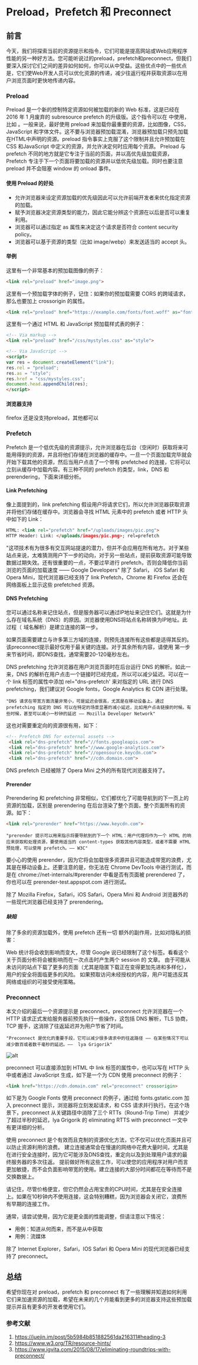# Preload，Prefetch 和 Preconnect

## 前言

今天，我们将探索当前的资源提示和指令，它们可能是提高网站或Web应用程序性能的另一种好方法。您可能听说过的preload，prefetch和preconnect，但我们要深入探讨它们之间的差异如何如何，你可以从中受益。这些优点中的一些优点是，它们使Web开发人员可以优化资源的传递，减少往返行程并获取资源以在用户浏览页面时更快地传递内容。

### Preload

Preload 是一个新的控制特定资源如何被加载的新的 Web 标准，这是已经在 2016 年 1 月废弃的 subresource prefetch 的升级版。这个指令可以在 <link> 中使用，比如 <link rel="preload">。一般来说，最好使用 preload 来加载你最重要的资源，比如图像，CSS，JavaScript 和字体文件。这不要与浏览器预加载混淆，浏览器预加载只预先加载在HTML中声明的资源。preload 指令事实上克服了这个限制并且允许预加载在 CSS 和JavaScript 中定义的资源，并允许决定何时应用每个资源。
Preload 与 prefetch 不同的地方就是它专注于当前的页面，并以高优先级加载资源，Prefetch 专注于下一个页面将要加载的资源并以低优先级加载。同时也要注意 preload 并不会阻塞 window 的 onload 事件。

#### 使用 Preload 的好处

- 允许浏览器来设定资源加载的优先级因此可以允许前端开发者来优化指定资源的加载。
- 赋予浏览器决定资源类型的能力，因此它能分辨这个资源在以后是否可以重复利用。
- 浏览器可以通过指定 as 属性来决定这个请求是否符合 content security policy。
- 浏览器可以基于资源的类型（比如 image/webp）来发送适当的 accept 头。

#### 举例

这里有一个非常基本的预加载图像的例子：

```html
<link rel="preload" href="image.png">
```

这里有一个预加载字体的例子，记住：如果你的预加载需要 CORS 的跨域请求，那么也要加上 crossorigin 的属性。

```html
<link rel="preload" href="https://example.com/fonts/font.woff" as="font" crossorigin>
```

这里有一个通过 HTML 和 JavaScript 预加载样式表的例子：

```html
<!-- Via markup -->
<link rel="preload" href="/css/mystyles.css" as="style">

<!-- Via JavaScript -->
<script>
var res = document.createElement("link");
res.rel = "preload";
res.as = "style";
res.href = "css/mystyles.css";
document.head.appendChild(res);
</script>
```

#### 浏览器支持

firefox 还是没支持preload，其他都可以

### Prefetch

Prefetch 是一个低优先级的资源提示，允许浏览器在后台（空闲时）获取将来可能用得到的资源，并且将他们存储在浏览器的缓存中。一旦一个页面加载完毕就会开始下载其他的资源，然后当用户点击了一个带有 prefetched 的连接，它将可以立刻从缓存中加载内容。有三种不同的 prefetch 的类型，link，DNS 和 prerendering，下面来详细分析。

#### Link Prefetching

像上面提到的，link prefetching 假设用户将请求它们，所以允许浏览器获取资源并将他们存储在缓存中。浏览器会寻找 HTML  <link>  元素中的 prefetch 或者 HTTP 头中如下的 Link：

```html
HTML: <link rel="prefetch" href="/uploads/images/pic.png">
HTTP Header: Link: </uploads/images/pic.png>; rel=prefetch
```

"这项技术有为很多有交互网站提速的潜力，但并不会应用在所有地方。对于某些站点来说，太难猜测用户下一步的动向，对于另一些站点，提前获取资源可能导致数据过期失效。还有很重要的一点，不要过早进行 prefetch，否则会降低你当前浏览的页面的加载速度 —— Google Developers"
除了 Safari， iOS Safari 和 Opera Mini，现代浏览器已经支持了 link Prefetch，Chrome 和 Firefox 还会在网络面板上显示这些 prefetched 资源。

#### DNS Prefetching

您可以通过名称来记住站点，但是服务器可以通过IP地址来记住它们。这就是为什么存在域名系统（DNS）的原因。浏览器使用DNS将站点名称转换为IP地址。此过程（  域名解析）是建立连接的第一步。

如果页面需要建立与许多第三方域的连接，则预先连接所有这些都是适得其反的。该preconnect提示最好仅用于最关键的连接。对于其余所有内容，请使用 <link rel=dns-prefetch>第一步来节省时间，即DNS查找，通常需要20-120毫秒左右。

DNS prefetching 允许浏览器在用户浏览页面时在后台运行 DNS 的解析。如此一来，DNS 的解析在用户点击一个链接时已经完成，所以可以减少延迟。可以在一个 link 标签的属性中添加 rel="dns-prefetch'  来对指定的 URL 进行 DNS prefetching，我们建议对 Google fonts，Google Analytics 和 CDN 进行处理。

    "DNS 请求在带宽方面流量非常小，可是延迟会很高，尤其是在移动设备上。通过 prefetching 指定的 DNS 可以在特定的场景显著的减小延迟，比如用户点击链接的时候。有些时候，甚至可以减小一秒钟的延迟 —— Mozilla Developer Network"

这也对需要重定向的资源很有用，如下：

```html
<!-- Prefetch DNS for external assets -->
 <link rel="dns-prefetch" href="//fonts.googleapis.com">
 <link rel="dns-prefetch" href="//www.google-analytics.com">
 <link rel="dns-prefetch" href="//opensource.keycdn.com">
 <link rel="dns-prefetch" href="//cdn.domain.com">
```

DNS prefetch 已经被除了 Opera Mini 之外的所有现代浏览器支持了。

#### Prerender

Prerendering 和 prefetching 非常相似，它们都优化了可能导航到的下一页上的资源的加载，区别是 prerendering 在后台渲染了整个页面，整个页面所有的资源。如下：

```html
<link rel="prerender" href="https://www.keycdn.com">
```

    "prerender 提示可以用来指示将要导航到的下一个 HTML：用户代理将作为一个 HTML 的响应来获取和处理资源，要使用适当的 content-types 获取其他内容类型，或者不需要 HTML 预处理，可以使用 prefetch。—— W3C"

要小心的使用 prerender，因为它将会加载很多资源并且可能造成带宽的浪费，尤其是在移动设备上。还要注意的是，你无法在 Chrome DevTools 中进行测试，而是在 chrome://net-internals/#prerender 中看是否有页面被 prerendered 了，你也可以在  prerender-test.appspot.com 进行测试。

除了 Mozilla Firefox，Safari，iOS  Safari，Opera Mini 和 Android 浏览器外的一些现代浏览器已经支持了 prerendering。

##### 缺陷

除了多余的资源加载外，使用 prefetch 还有一切 额外的副作用，比如对隐私的损害：

Web 统计将会收到影响而变大，尽管 Google 说已经限制了这个标签。看看这个关于页面分析将会被影响而在一次点击时产生两个 session 的 文章。
由于可能从未访问的站点下载了更多的页面（尤其是隐匿下载正在变得更加先进和多样化），用户的安全将面临更多的风险。
如果预取访问未经授权的内容，用户可能违反其网络或组织的可接受使用策略。

### Preconnect

本文介绍的最后一个资源提示是 preconnect，preconnect 允许浏览器在一个 HTTP 请求正式发给服务器前预先执行一些操作，这包括 DNS 解析，TLS 协商，TCP 握手，这消除了往返延迟并为用户节省了时间。

    "Preconnect 是优化的重要手段，它可以减少很多请求中的往返路径 —— 在某些情况下可以减少数百或者数千毫秒的延迟。——  lya Grigorik"

![alt](https://user-gold-cdn.xitu.io/2018/7/26/164d5ae9810c7382?imageView2/0/w/1280/h/960/format/webp/ignore-error/1)

preconnect 可以直接添加到 HTML 中 link 标签的属性中，也可以写在 HTTP 头中或者通过 JavaScript 生成，如下是一个为 CDN 使用 preconnect 的例子：

```html
<link href="https://cdn.domain.com" rel="preconnect" crossorigin>
```

如下是为 Google Fonts 使用 preconnect 的例子，通过给 fonts.gstatic.com 加入 preconnect 提示，浏览器将立刻发起请求，和 CSS 请求并行执行。在这个场景下，preconnect 从关键路径中消除了三个 RTTs（Round-Trip Time） 并减少了超过半秒的延迟，lya Grigorik 的 eliminating RTTS with preconnect 一文中有更详细的分析。

使用 preconnect 是个有效而且克制的资源优化方法，它不仅可以优化页面并且可以防止资源利用的浪费。
建立连接通常会在慢速的网络中花费大量时间，尤其是在进行安全连接时，因为它可能涉及DNS查找，重定向以及到处理用户请求的最终服务器的多次往返。
提前做好所有这些工作，可以使您的应用程序对用户而言更加敏捷，而不会负面影响带宽的使用。建立连接的大部分时间都花在等待而不是交换数据上。

请记住，尽管<link rel="preconnect">价格便宜，但它仍然会占用宝贵的CPU时间，尤其是在安全连接上。如果在10秒钟内不使用连接，这会特别糟糕，因为浏览器会关闭它，浪费所有早期的连接工作。

通常，请尝试使用<link rel="preload">，因为它是更全面的性能调整，但<link rel="preconnect">请注意以下情况：

- 用例：知道从何而来，而不是从中获取
- 用例：流媒体

除了 Internet Explorer，Safari，IOS Safari 和 Opera Mini 的现代浏览器已经支持了 preconnect。

## 总结

希望你现在对 preload，prefetch 和 preconnect 有了一些理解并知道如何利用它们来加速资源的加载，希望在未来的几个月能看到更多的浏览器支持这些预加载提示并且有更多的开发者使用它们。

### 参考文献

1. <https://juejin.im/post/5b5984b851882561da216311#heading-3>
2. <https://www.w3.org/TR/resource-hints/>
3. <https://www.igvita.com/2015/08/17/eliminating-roundtrips-with-preconnect/>

